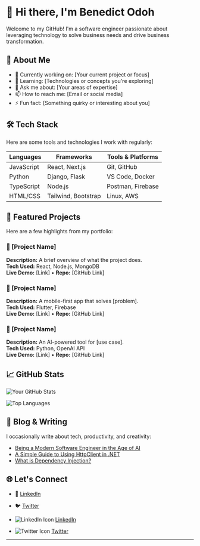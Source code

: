 # 👋 Hi there, I'm Benedict Odoh

Welcome to my GitHub! I'm a software engineer passionate about leveraging technology to solve business needs and drive business transformation.

## 🚀 About Me

- 🔭 Currently working on: [Your current project or focus]
- 🌱 Learning: [Technologies or concepts you're exploring]
- 💬 Ask me about: [Your areas of expertise]
- 📫 How to reach me: [Email or social media]
- ⚡ Fun fact: [Something quirky or interesting about you]

## 🛠️ Tech Stack

Here are some tools and technologies I work with regularly:

| Languages | Frameworks | Tools & Platforms |
|----------|------------|-------------------|
| JavaScript | React, Next.js | Git, GitHub |
| Python | Django, Flask | VS Code, Docker |
| TypeScript | Node.js | Postman, Firebase |
| HTML/CSS | Tailwind, Bootstrap | Linux, AWS |

## 📂 Featured Projects

Here are a few highlights from my portfolio:

### 🔧 [Project Name]
**Description:** A brief overview of what the project does.  
**Tech Used:** React, Node.js, MongoDB  
**Live Demo:** [Link] • **Repo:** [GitHub Link]

### 📱 [Project Name]
**Description:** A mobile-first app that solves [problem].  
**Tech Used:** Flutter, Firebase  
**Live Demo:** [Link] • **Repo:** [GitHub Link]

### 🧠 [Project Name]
**Description:** An AI-powered tool for [use case].  
**Tech Used:** Python, OpenAI API  
**Live Demo:** [Link] • **Repo:** [GitHub Link]

## 📈 GitHub Stats

![Your GitHub Stats](https://github-readme-stats.vercel.app/api?username=benedict-ik&show_icons=true&theme=radical)

![Top Languages](https://github-readme-stats.vercel.app/api/top-langs/?username=benedict-ik&layout=compact&theme=radical)

## 📝 Blog & Writing

I occasionally write about tech, productivity, and creativity:

- [Being a Modern Software Engineer in the Age of AI](https://benedictodoh.medium.com/being-a-modern-software-engineer-in-the-age-of-ai-a3392d66c6c9)
- [A Simple Guide to Using HttpClient in .NET](https://benedictodoh.medium.com/a-simple-guide-to-using-httpclient-in-net-ecce8d30c608)
- [What is Dependency Injection?](https://benedictodoh.medium.com/what-is-dependency-injection-3044d3a43322)

## 🌐 Let's Connect

- 💼 [LinkedIn](#)
- 🐦 [Twitter](#)

- ![LinkedIn Icon](https://fontawesome.com/icons/linkedin?f=brands&s=solid&pc=%2374C0FC&sc=%2374C0FC) [LinkedIn](#)
- ![Twitter Icon](image-url) [Twitter](#)


---

